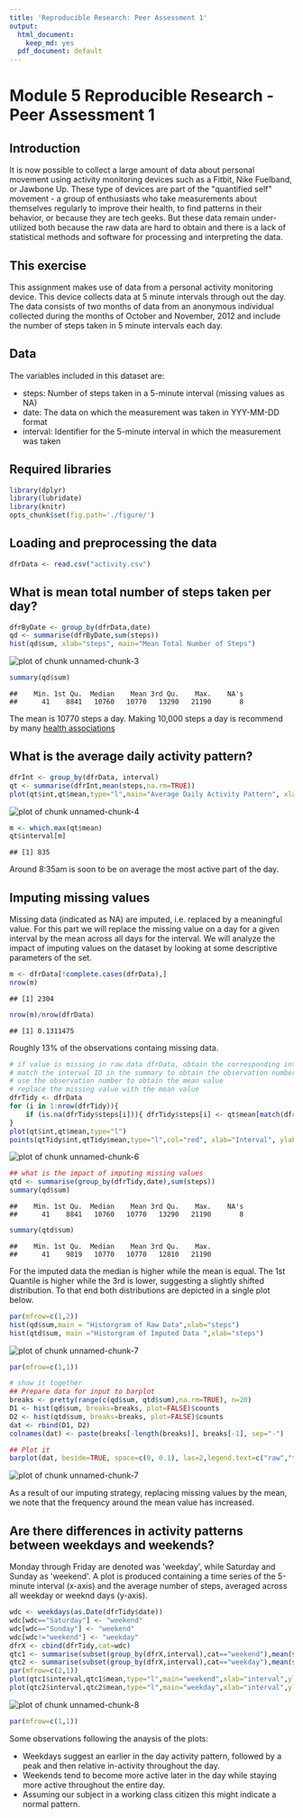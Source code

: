 ```yaml
---
title: 'Reproducible Research: Peer Assessment 1'
output:
  html_document:
    keep_md: yes
  pdf_document: default
---
```

# Module 5 Reproducible Research - Peer Assessment 1

## Introduction
It is now possible to collect a large amount of data about personal movement using activity monitoring devices such as a Fitbit, Nike Fuelband, or Jawbone Up. These type of devices are part of the "quantified self" movement - a group of enthusiasts who take measurements about themselves regularly to improve their health, to find patterns in their behavior, or because they are tech geeks. But these data remain under-utilized both because the raw data are hard to obtain and there is a lack of statistical methods and software for processing and interpreting the data.

## This exercise
This assignment makes use of data from a personal activity monitoring device. This device collects data at 5 minute intervals through out the day. The data consists of two months of data from an anonymous individual collected during the months of October and November, 2012 and include the number of steps taken in 5 minute intervals each day.

## Data
The variables included in this dataset are:
- steps: Number of steps taken in a 5-minute interval (missing values as NA)
- date: The data on which the measurement was taken in YYY-MM-DD format
- interval: Identifier for the 5-minute interval in which the measurement was taken

## Required libraries

```r
library(dplyr)
library(lubridate)
library(knitr)
opts_chunk$set(fig.path='./figure/')
```

## Loading and preprocessing the data

```r
dfrData <- read.csv("activity.csv")
```

## What is mean total number of steps taken per day?

```r
dfrByDate <- group_by(dfrData,date)
qd <- summarise(dfrByDate,sum(steps))
hist(qd$sum, xlab="steps", main="Mean Total Number of Steps")
```

![plot of chunk unnamed-chunk-3](./figure/unnamed-chunk-3-1.png) 

```r
summary(qd$sum)
```

```
##    Min. 1st Qu.  Median    Mean 3rd Qu.    Max.    NA's 
##      41    8841   10760   10770   13290   21190       8
```

The mean is 10770 steps a day. Making 10,000 steps a day is recommend by many [health associations](http://www.nhs.uk/Livewell/loseweight/Pages/10000stepschallenge.aspx)

## What is the average daily activity pattern?

```r
dfrInt <- group_by(dfrData, interval)
qt <- summarise(dfrInt,mean(steps,na.rm=TRUE))
plot(qt$int,qt$mean,type="l",main="Average Daily Activity Pattern", xlab="Interval", ylab="Average Steps")
```

![plot of chunk unnamed-chunk-4](./figure/unnamed-chunk-4-1.png) 

```r
m <- which.max(qt$mean)
qt$interval[m]
```

```
## [1] 835
```

Around 8:35am is soon to be on average the most active part of the day. 

## Imputing missing values
Missing data (indicated as NA) are imputed, i.e. replaced by a meaningful value.
For this part we will replace the missing value on a day for a given interval by the mean across all days for the interval.
We will analyze the impact of imputing values on the dataset by looking at some descriptive parameters of the set.

```r
m <- dfrData[!complete.cases(dfrData),]
nrow(m)
```

```
## [1] 2304
```

```r
nrow(m)/nrow(dfrData)
```

```
## [1] 0.1311475
```

Roughly 13% of the observations containg missing data.


```r
# if value is missing in raw data dfrData, obtain the corresponding interval ID
# match the interval ID in the summary to obtain the observation number
# use the observation number to obtain the mean value
# replace the missing value with the mean value
dfrTidy <- dfrData
for (i in 1:nrow(dfrTidy)){
    if (is.na(dfrTidy$steps[i])){ dfrTidy$steps[i] <- qt$mean[match(dfrTidy$interval[i],qt$interval)]}
}
plot(qt$int,qt$mean,type="l")
points(qtTidy$int,qtTidy$mean,type="l",col="red", xlab="Interval", ylab="Average Steps")
```

![plot of chunk unnamed-chunk-6](./figure/unnamed-chunk-6-1.png) 

```r
## what is the impact of imputing missing values
qtd <- summarise(group_by(dfrTidy,date),sum(steps))
summary(qd$sum)
```

```
##    Min. 1st Qu.  Median    Mean 3rd Qu.    Max.    NA's 
##      41    8841   10760   10770   13290   21190       8
```

```r
summary(qtd$sum)
```

```
##    Min. 1st Qu.  Median    Mean 3rd Qu.    Max. 
##      41    9819   10770   10770   12810   21190
```
For the imputed data the median is higher while the mean is equal.
The 1st Quantile is higher while the 3rd is lower, suggesting a slightly shifted distribution.
To that end both distributions are depicted in a single plot below.

```r
par(mfrow=c(1,2))
hist(qd$sum,main = "Historgram of Raw Data",xlab="steps")
hist(qtd$sum, main ="Historgram of Imputed Data ",xlab="steps")
```

![plot of chunk unnamed-chunk-7](./figure/unnamed-chunk-7-1.png) 

```r
par(mfrow=c(1,1))

# show it together
## Prepare data for input to barplot
breaks <- pretty(range(c(qd$sum, qtd$sum),na.rm=TRUE), n=20)
D1 <- hist(qd$sum, breaks=breaks, plot=FALSE)$counts
D2 <- hist(qtd$sum, breaks=breaks, plot=FALSE)$counts
dat <- rbind(D1, D2)
colnames(dat) <- paste(breaks[-length(breaks)], breaks[-1], sep="-")

## Plot it
barplot(dat, beside=TRUE, space=c(0, 0.1), las=2,legend.text=c("raw","tidy"),main="Histogram of Raw and Imputed Data")
```

![plot of chunk unnamed-chunk-7](./figure/unnamed-chunk-7-2.png) 

As a result of our imputing strategy, replacing missing values by the mean, we note that the frequency around the mean value has increased.

## Are there differences in activity patterns between weekdays and weekends?
Monday through Friday are denoted was 'weekday', while Saturday and Sunday as 'weekend'.
A plot is produced containing a time series of the 5-minute interval (x-axis) and the average number of steps, averaged across all weekday or weeknd days (y-axis).

```r
wdc <- weekdays(as.Date(dfrTidy$date))
wdc[wdc=="Saturday"] <- "weekend"
wdc[wdc=="Sunday"] <- "weekend"
wdc[wdc!="weekend"] <- "weekday"
dfrX <- cbind(dfrTidy,cat=wdc)
qtc1 <- summarise(subset(group_by(dfrX,interval),cat=="weekend"),mean(steps))
qtc2 <- summarise(subset(group_by(dfrX,interval),cat=="weekday"),mean(steps))
par(mfrow=c(2,1))
plot(qtc1$interval,qtc1$mean,type="l",main="weekend",xlab="interval",ylab="avg steps")
plot(qtc2$interval,qtc2$mean,type="l",main="weekday",xlab="interval",ylab="avg steps")
```

![plot of chunk unnamed-chunk-8](./figure/unnamed-chunk-8-1.png) 

```r
par(mfrow=c(1,1))
```

Some observations following the anaysis of the plots:
- Weekdays suggest an earlier in the day activity pattern, followed by a peak and then relative in-activity throughout the day.
- Weekends tend to become more active later in the day while staying more active throughout the entire day.
- Assuming our subject in a working class citizen this might indicate a normal pattern. 
